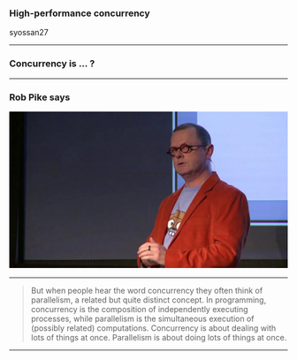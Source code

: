 ### High-performance concurrency

syossan27

---

### Concurrency is ... ?

---

### Rob Pike says

![RobPike](assets/robpike.jpg)

---

> But when people hear the word concurrency they often think of parallelism, a related but quite distinct concept.
> In programming, concurrency is the composition of independently executing processes, while parallelism is the simultaneous execution of (possibly related) computations.
> Concurrency is about dealing with lots of things at once.
> Parallelism is about doing lots of things at once.

---
